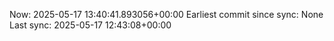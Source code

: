 Now: 2025-05-17 13:40:41.893056+00:00 Earliest commit since sync: None Last sync: 2025-05-17 12:43:08+00:00
